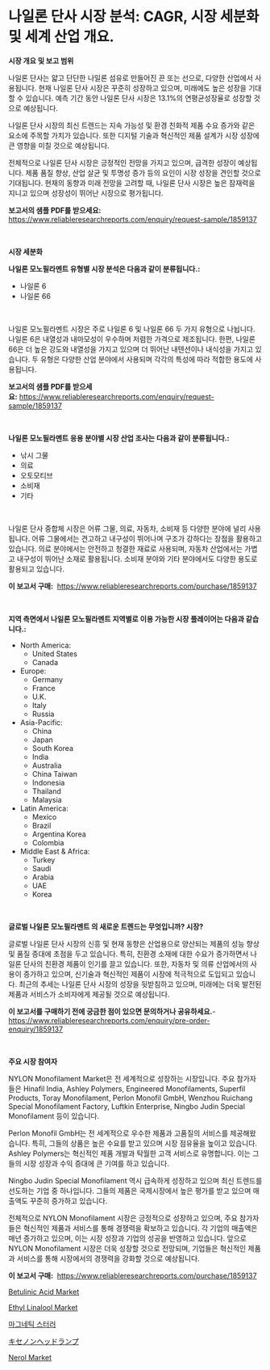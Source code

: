 <p><h1>나일론 단사 시장 분석: CAGR, 시장 세분화 및 세계 산업 개요.</h1></p><p><strong>시장 개요 및 보고 범위</strong></p>
<p><p>나일론 단사는 얇고 단단한 나일론 섬유로 만들어진 끈 또는 선으로, 다양한 산업에서 사용됩니다. 현재 나일론 단사 시장은 꾸준히 성장하고 있으며, 미래에도 높은 성장을 기대할 수 있습니다. 예측 기간 동안 나일론 단사 시장은 13.1%의 연평균성장율로 성장할 것으로 예상됩니다. </p><p>나일론 단사 시장의 최신 트렌드는 지속 가능성 및 환경 친화적 제품 수요 증가와 같은 요소에 주목할 가치가 있습니다. 또한 디지털 기술과 혁신적인 제품 설계가 시장 성장에 큰 영향을 미칠 것으로 예상됩니다. </p><p>전체적으로 나일론 단사 시장은 긍정적인 전망을 가지고 있으며, 급격한 성장이 예상됩니다. 제품 품질 향상, 산업 살균 및 투명성 증가 등의 요인이 시장 성장을 견인할 것으로 기대됩니다. 현재의 동향과 미래 전망을 고려할 때, 나일론 단사 시장은 높은 잠재력을 지니고 있으며 성장성이 뛰어난 시장으로 평가됩니다.</p></p>
<p><strong>보고서의 샘플 PDF를 받으세요:</strong> <a href="https://www.reliableresearchreports.com/enquiry/request-sample/1859137">https://www.reliableresearchreports.com/enquiry/request-sample/1859137</a></p>
<p>&nbsp;</p>
<p><strong>시장 세분화</strong></p>
<p><strong>나일론 모노필라멘트 유형별 시장 분석은 다음과 같이 분류됩니다.:</strong></p>
<p><ul><li>나일론 6</li><li>나일론 66</li></ul></p>
<p>&nbsp;</p>
<p><p>나일론 모노필라멘트 시장은 주로 나일론 6 및 나일론 66 두 가지 유형으로 나뉩니다. 나일론 6은 내열성과 내마모성이 우수하며 저렴한 가격으로 제조됩니다. 한편, 나일론 66은 더 높은 강도와 내열성을 가지고 있으며 더 뛰어난 내텐션이나 내식성을 가지고 있습니다. 두 유형은 다양한 산업 분야에서 사용되며 각각의 특성에 따라 적합한 용도에 사용됩니다.</p></p>
<p><strong>보고서의 샘플 PDF를 받으세요:</strong>&nbsp;<a href="https://www.reliableresearchreports.com/enquiry/request-sample/1859137">https://www.reliableresearchreports.com/enquiry/request-sample/1859137</a></p>
<p>&nbsp;</p>
<p><strong> 나일론 모노필라멘트 응용 분야별 시장 산업 조사는 다음과 같이 분류됩니다.:</strong></p>
<p><ul><li>낚시 그물</li><li>의료</li><li>오토모티브</li><li>소비재</li><li>기타</li></ul></p>
<p>&nbsp;</p>
<p><p>나일론 단사 중합체 시장은 어류 그물, 의료, 자동차, 소비재 등 다양한 분야에 널리 사용됩니다. 어류 그물에서는 견고하고 내구성이 뛰어나며 구조가 강하다는 장점을 활용하고 있습니다. 의료 분야에서는 안전하고 청결한 재료로 사용되며, 자동차 산업에서는 가볍고 내구성이 뛰어난 소재로 활용됩니다. 소비재 분야와 기타 분야에서도 다양한 용도로 활용되고 있습니다.</p></p>
<p><strong>이 보고서 구매:</strong>&nbsp; <a href="https://www.reliableresearchreports.com/purchase/1859137">https://www.reliableresearchreports.com/purchase/1859137</a></p>
<p>&nbsp;</p>
<p><strong>지역 측면에서 나일론 모노필라멘트 지역별로 이용 가능한 시장 플레이어는 다음과 같습니다.:</strong></p>
<p><ul>
    <li>
        North America:
        <ul>
            <li>United States</li>
            <li>Canada</li>
        </ul>
    </li>
    <li>
        Europe:
        <ul>
            <li>Germany</li>
            <li>France</li>
            <li>U.K.</li>
            <li>Italy</li>
            <li>Russia</li>
        </ul>
    </li>
    <li>
        Asia-Pacific:
        <ul>
            <li>China</li>
            <li>Japan</li>
            <li>South Korea</li>
            <li>India</li>
            <li>Australia</li>
            <li>China Taiwan</li>
            <li>Indonesia</li>
            <li>Thailand</li>
            <li>Malaysia</li>
        </ul>
    </li>
    <li>
        Latin America:
        <ul>
            <li>Mexico</li>
            <li>Brazil</li>
            <li>Argentina Korea</li>
            <li>Colombia</li>
        </ul>
    </li>
    <li>
        Middle East & Africa:
        <ul>
            <li>Turkey</li>
            <li>Saudi</li>
            <li>Arabia</li>
            <li>UAE</li>
            <li>Korea</li>
        </ul>
    </li>
    </ul></p>
<p>&nbsp;</p>
<p><strong>글로벌 나일론 모노필라멘트 의 새로운 트렌드는 무엇입니까? 시장?</strong></p>
<p><p>글로벌 나일론 단사 시장의 신흥 및 현재 동향은 산업용으로 양산되는 제품의 성능 향상 및 품질 증대에 초점을 두고 있습니다. 특히, 친환경 소재에 대한 수요가 증가하면서 나일론 단사의 친환경 제품이 인기를 끌고 있습니다. 또한, 자동차 및 의류 산업에서의 사용이 증가하고 있으며, 신기술과 혁신적인 제품이 시장에 적극적으로 도입되고 있습니다. 최근의 추세는 나일론 단사 시장의 성장을 뒷받침하고 있으며, 미래에는 더욱 발전된 제품과 서비스가 소비자에게 제공될 것으로 예상됩니다.</p></p>
<p><strong>이 보고서를 구매하기 전에 궁금한 점이 있으면 문의하거나 공유하세요.</strong>- <a href="https://www.reliableresearchreports.com/enquiry/pre-order-enquiry/1859137">https://www.reliableresearchreports.com/enquiry/pre-order-enquiry/1859137</a></p>
<p>&nbsp;</p>
<p><strong>주요 시장 참여자</strong></p>
<p><p>NYLON Monofilament Market은 전 세계적으로 성장하는 시장입니다. 주요 참가자들은 Hinafil India, Ashley Polymers, Engineered Monofilaments, Superfil Products, Toray Monofilament, Perlon Monofil GmbH, Wenzhou Ruichang Special Monofilament Factory, Luftkin Enterprise, Ningbo Judin Special Monofilament 등이 있습니다.</p><p>Perlon Monofil GmbH는 전 세계적으로 우수한 제품과 고품질의 서비스를 제공해왔습니다. 특히, 그들의 상품은 높은 수요를 받고 있으며 시장 점유율을 높이고 있습니다. Ashley Polymers는 혁신적인 제품 개발과 탁월한 고객 서비스로 유명합니다. 이는 그들의 시장 성장과 수익 증대에 큰 기여를 하고 있습니다.</p><p>Ningbo Judin Special Monofilament 역시 급속하게 성장하고 있으며 최신 트렌드를 선도하는 기업 중 하나입니다. 그들의 제품은 국제시장에서 높은 평가를 받고 있으며 매출액도 꾸준히 증가하고 있습니다.</p><p>전체적으로 NYLON Monofilament 시장은 긍정적으로 성장하고 있으며, 주요 참가자들은 혁신적인 제품과 서비스를 통해 경쟁력을 확보하고 있습니다. 각 기업의 매출액은 매년 증가하고 있으며, 이는 시장 성장과 기업의 성공을 반영하고 있습니다. 앞으로 NYLON Monofilament 시장은 더욱 성장할 것으로 전망되며, 기업들은 혁신적인 제품과 서비스를 통해 시장에서의 경쟁력을 강화할 것으로 예상됩니다.</p></p>
<p><strong>이 보고서 구매:</strong>&nbsp;&nbsp;<a href="https://www.reliableresearchreports.com/purchase/1859137">https://www.reliableresearchreports.com/purchase/1859137</a></p>
<p><p><a href="https://github.com/marloy8/Market-Research-Report-List-3/blob/main/betulinic-acid-market.md">Betulinic Acid Market</a></p><p><a href="https://issuu.com/reportprime-2/docs/ethyl-linalool-market-size-2030.pptx">Ethyl Linalool Market</a></p><p><a href="https://github.com/vseigx30c9a1j/Market-Research-Report-List-1/blob/main/7935776192157.md">마그네틱 스터러</a></p><p><a href="https://github.com/oafhukehf4709715/Market-Research-Report-List-1/blob/main/3337893192341.md">キセノンヘッドランプ</a></p><p><a href="https://issuu.com/reportprime-2/docs/nerol-market-size-2030.pptx">Nerol Market</a></p></p>
